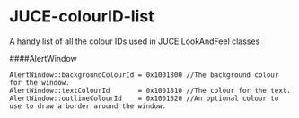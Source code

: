 # JUCE-colourID-list
A handy list of all the colour IDs used in JUCE LookAndFeel classes

####AlertWindow

    AlertWindow::backgroundColourId = 0x1001800 //The background colour for the window. 
    AlertWindow::textColourId       = 0x1001810 //The colour for the text. 
    AlertWindow::outlineColourId    = 0x1001820 //An optional colour to use to draw a border around the window. 